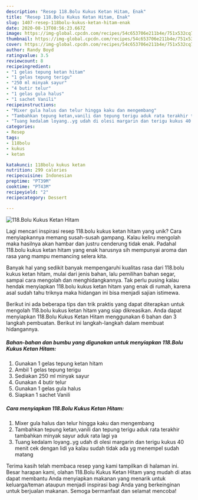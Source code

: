 ```yaml
---
description: "Resep 118.Bolu Kukus Ketan Hitam, Enak"
title: "Resep 118.Bolu Kukus Ketan Hitam, Enak"
slug: 1407-resep-118bolu-kukus-ketan-hitam-enak
date: 2020-08-13T08:56:23.667Z
image: https://img-global.cpcdn.com/recipes/54c653706e211b4e/751x532cq70/118bolu-kukus-ketan-hitam-foto-resep-utama.jpg
thumbnail: https://img-global.cpcdn.com/recipes/54c653706e211b4e/751x532cq70/118bolu-kukus-ketan-hitam-foto-resep-utama.jpg
cover: https://img-global.cpcdn.com/recipes/54c653706e211b4e/751x532cq70/118bolu-kukus-ketan-hitam-foto-resep-utama.jpg
author: Randy Boyd
ratingvalue: 3.5
reviewcount: 8
recipeingredient:
- "1 gelas tepung ketan hitam"
- "1 gelas tepung terigu"
- "250 ml minyak sayur"
- "4 butir telur"
- "1 gelas gula halus"
- "1 sachet Vanili"
recipeinstructions:
- "Mixer gula halus dan telur hingga kaku dan mengembang"
- "Tambahkan tepung ketan,vanili dan tepung terigu aduk rata terakhir tambahkan minyak sayur aduk rata lagi ya"
- "Tuang kedalam loyang..yg udah di olesi margarin dan terigu kukus 40 menit cek dengan lidi ya kalau sudah tidak ada yg menempel sudah matang"
categories:
- Resep
tags:
- 118bolu
- kukus
- ketan

katakunci: 118bolu kukus ketan 
nutrition: 299 calories
recipecuisine: Indonesian
preptime: "PT39M"
cooktime: "PT43M"
recipeyield: "2"
recipecategory: Dessert

---
```



![118.Bolu Kukus Ketan Hitam](https://img-global.cpcdn.com/recipes/54c653706e211b4e/751x532cq70/118bolu-kukus-ketan-hitam-foto-resep-utama.jpg)

Lagi mencari inspirasi resep 118.bolu kukus ketan hitam yang unik? Cara menyiapkannya memang susah-susah gampang. Kalau keliru mengolah maka hasilnya akan hambar dan justru cenderung tidak enak. Padahal 118.bolu kukus ketan hitam yang enak harusnya sih mempunyai aroma dan rasa yang mampu memancing selera kita.

Banyak hal yang sedikit banyak mempengaruhi kualitas rasa dari 118.bolu kukus ketan hitam, mulai dari jenis bahan, lalu pemilihan bahan segar, sampai cara mengolah dan menghidangkannya. Tak perlu pusing kalau hendak menyiapkan 118.bolu kukus ketan hitam yang enak di rumah, karena asal sudah tahu triknya maka hidangan ini bisa menjadi sajian istimewa.




Berikut ini ada beberapa tips dan trik praktis yang dapat diterapkan untuk mengolah 118.bolu kukus ketan hitam yang siap dikreasikan. Anda dapat menyiapkan 118.Bolu Kukus Ketan Hitam menggunakan 6 bahan dan 3 langkah pembuatan. Berikut ini langkah-langkah dalam membuat hidangannya.

<!--inarticleads1-->

##### Bahan-bahan dan bumbu yang digunakan untuk menyiapkan 118.Bolu Kukus Ketan Hitam:

1. Gunakan 1 gelas tepung ketan hitam
1. Ambil 1 gelas tepung terigu
1. Sediakan 250 ml minyak sayur
1. Gunakan 4 butir telur
1. Gunakan 1 gelas gula halus
1. Siapkan 1 sachet Vanili




<!--inarticleads2-->

##### Cara menyiapkan 118.Bolu Kukus Ketan Hitam:

1. Mixer gula halus dan telur hingga kaku dan mengembang
1. Tambahkan tepung ketan,vanili dan tepung terigu aduk rata terakhir tambahkan minyak sayur aduk rata lagi ya
1. Tuang kedalam loyang..yg udah di olesi margarin dan terigu kukus 40 menit cek dengan lidi ya kalau sudah tidak ada yg menempel sudah matang




Terima kasih telah membaca resep yang kami tampilkan di halaman ini. Besar harapan kami, olahan 118.Bolu Kukus Ketan Hitam yang mudah di atas dapat membantu Anda menyiapkan makanan yang menarik untuk keluarga/teman ataupun menjadi inspirasi bagi Anda yang berkeinginan untuk berjualan makanan. Semoga bermanfaat dan selamat mencoba!
